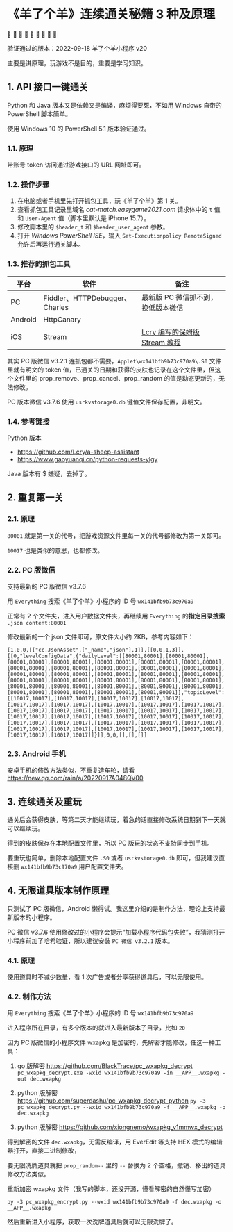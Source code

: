 # 《羊了个羊》连续通关秘籍 3 种及原理

:sheep: :ram: :goat: :sheep: :ram: :goat: :sheep: :ram: :goat:

验证通过的版本：2022-09-18 羊了个羊小程序 v20

主要是讲原理，玩游戏不是目的，重要是学习知识。

## 1. API 接口一键通关

Python 和 Java 版本又是依赖又是编译，麻烦得要死，不如用 Windows 自带的 PowerShell 脚本简单。

使用 Windows 10 的 PowerShell 5.1 版本验证通过。

### 1.1. 原理

带账号 token 访问通过游戏接口的 URL 网址即可。

### 1.2. 操作步骤

1. 在电脑或者手机里先打开抓包工具，玩《羊了个羊》第 1 关。
1. 查看抓包工具记录里域名 *cat-match.easygame2021.com* 请求体中的 `t` 值和 `User-Agent` 值（脚本里默认是 iPhone 15.7）。
1. 修改脚本里的 `$header_t` 和 `$header_user_agent` 参数。
1. 打开 _Windows PowerShell ISE_，输入 `Set-Executionpolicy RemoteSigned` 允许后再运行通关脚本。

### 1.3. 推荐的抓包工具

| 平台 | 软件 | 备注 |
| --- | --- | -- |
|PC|Fiddler、HTTPDebugger、Charles| 最新版 PC 微信抓不到，换低版本微信 |
|Android|HttpCanary| |
|iOS|Stream|[Lcry 编写的保姆级 Stream 教程](https://github.com/Lcry/a-sheep-assistant/blob/main/docs/stream.md)|

其实 PC 版微信 v3.2.1 连抓包都不需要，`Applet\wx141bfb9b73c970a9\.S0` 文件里就有明文的 token 值，已通关的日期和获得的皮肤也记录在这个文件里，但这个文件里的 prop_remove、prop_cancel、prop_random 的值是动态更新的，无法修改。

PC 版本微信 v3.7.6 使用 `usrkvstorage0.db` 键值文件保存配置，非明文。

### 1.4. 参考链接

Python 版本
* https://github.com/Lcry/a-sheep-assistant
* https://www.gaoyuanqi.cn/python-requests-ylgy

Java 版本有 $ 嫌疑，去掉了。

## 2. 重复第一关

### 2.1. 原理

`80001` 就是第一关的代号，把游戏资源文件里每一关的代号都修改为第一关即可。

`10017` 也是类似的意思，也都修改。

### 2.2. PC 版微信

支持最新的 PC 版微信 v3.7.6

用 `Everything` 搜索《羊了个羊》小程序的 ID 号 `wx141bfb9b73c970a9`

正常有 2 个文件夹，进入用户数据文件夹，再继续用 `Everything` 的**指定目录搜索** `.json content:80001`

修改最新的一个 json 文件即可，原文件大小约 2KB，参考内容如下：

```
[1,0,0,[["cc.JsonAsset",["_name","json"],1]],[[0,0,1,3]],[[0,"levelConfigData",{"dailyLevel":[[80001,80001],[80001,80001],[80001,80001],[80001,80001],[80001,80001],[80001,80001],[80001,80001],[80001,80001],[80001,80001],[80001,80001],[80001,80001],[80001,80001],[80001,80001],[80001,80001],[80001,80001],[80001,80001],[80001,80001],[80001,80001],[80001,80001],[80001,80001],[80001,80001],[80001,80001],[80001,80001],[80001,80001],[80001,80001],[80001,80001],[80001,80001],[80001,80001],[80001,80001],[80001,80001],[80001,80001]],"topicLevel":[[10017,10017],[10017,10017],[10017,10017],[10017,10017],[10017,10017],[10017,10017],[10017,10017],[10017,10017],[10017,10017],[10017,10017],[10017,10017],[10017,10017],[10017,10017],[10017,10017],[10017,10017],[10017,10017],[10017,10017],[10017,10017],[10017,10017],[10017,10017],[10017,10017],[10017,10017],[10017,10017],[10017,10017],[10017,10017],[10017,10017],[10017,10017],[10017,10017],[10017,10017],[10017,10017],[10017,10017]]}]],0,0,[],[],[]]
```

### 2.3. Android 手机

安卓手机的修改方法类似，不重复造车轮，请看 https://new.qq.com/rain/a/20220917A048QV00

## 3. 连续通关及重玩

通关后会获得皮肤，等第二天才能继续玩，着急的话直接修改系统日期到下一天就可以继续玩。

得到的皮肤保存在本地配置文件里，所以 PC 版玩的状态不支持同步到手机。

要重玩也简单，删除本地配置文件 `.S0` 或者 `usrkvstorage0.db` 即可，但我建议直接删 `wx141bfb9b73c970a9` 用户配置文件夹。

## 4. 无限道具版本制作原理

只测试了 PC 版微信，Android 懒得试。我这里介绍的是制作方法，理论上支持最新版本的小程序。

PC 微信 v3.7.6 使用修改过的小程序会提示“加载小程序代码包失败”，我猜测打开小程序前加了哈希验证，所以建议安装 `PC 微信 v3.2.1` 版本。

### 4.1. 原理

使用道具时不减少数量，看 1 次广告或者分享获得道具后，可以无限使用。

### 4.2. 制作方法

用 `Everything` 搜索《羊了个羊》小程序的 ID 号 `wx141bfb9b73c970a9`

进入程序所在目录，有多个版本的就进入最新版本子目录，比如 `20`

因为 PC 版微信的小程序文件 wxapkg 是加密的，先解密才能修改，任选一种工具：

1. go 版解密 https://github.com/BlackTrace/pc_wxapkg_decrypt
`pc_wxapkg_decrypt.exe -wxid wx141bfb9b73c970a9 -in __APP__.wxapkg -out dec.wxapkg`

2. python 版解密 https://github.com/superdashu/pc_wxapkg_decrypt_python
`py -3 pc_wxapkg_decrypt.py --wxid wx141bfb9b73c970a9 -f __APP__.wxapkg -o dec.wxapkg`

3. python 版解密 https://github.com/xiongnemo/wxapkg_v1mmwx_decrypt

得到解密的文件 `dec.wxapkg`，无需反编译，用 EverEdit 等支持 HEX 模式的编辑器打开，直接二进制修改，

要无限洗牌道具就把 `prop_random--` 里的 `--` 替换为 2 个空格，撤销、移出的道具修改方法类似。

重新加密 wxapkg 文件（我写的脚本，还没开源，懂看解密的自然懂写加密）

`py -3 pc_wxapkg_encrypt.py --wxid wx141bfb9b73c970a9 -f dec.wxapkg -o __APP__.wxapkg`

然后重新进入小程序，获取一次洗牌道具后就可以无限洗牌了。

